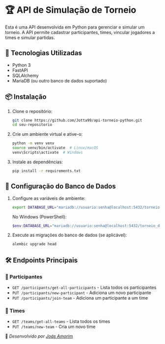 # 🏆 API de Simulação de Torneio

Esta é uma API desenvolvida em Python para gerenciar e simular um torneio. A API permite cadastrar participantes, times, vincular jogadores a times e simular partidas.

## 🚀 Tecnologias Utilizadas

- Python 3
- FastAPI
- SQLAlchemy
- MariaDB (ou outro banco de dados suportado)

## 📦 Instalação

1. Clone o repositório:

   ```sh
   git clone https://github.com/Jotta99/api-torneio-python.git
   cd seu-repositorio
   ```

2. Crie um ambiente virtual e ative-o:

   ```sh
   python -m venv venv
   source venv/bin/activate  # Linux/macOS
   venv\Scripts\activate  # Windows
   ```

3. Instale as dependências:

   ```sh
   pip install -r requirements.txt
   ```

## 🔧 Configuração do Banco de Dados

1. Configure as variáveis de ambiente:

   ```sh
   export DATABASE_URL="mariadb://usuario:senha@localhost:5432/torneio_db"
   ```

   No Windows (PowerShell):

   ```powershell
   $env:DATABASE_URL="mariadb://usuario:senha@localhost:5432/torneio_db"
   ```

2. Execute as migrações do banco de dados (se aplicável):

   ```sh
   alembic upgrade head
   ```
   
## 🛠 Endpoints Principais

### 🔹 Participantes

- `GET /participants/get-all-participants` - Lista todos os participantes
- `PUT /participants/new-participant` - Adiciona um novo participante
- `PUT /participants/join-team` - Adiciona um participante a um time

### 🔹 Times

- `GET /teams/get-all-teams` - Lista todos os times
- `PUT /teams/new-team` - Cria um novo time

🔹 *Desenvolvido por [Joás Amorim](https://github.com/Jotta99)*

